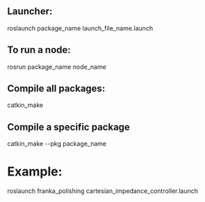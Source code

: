 ## Launcher:
roslaunch  package_name launch_file_name.launch

## To run a node:
rosrun package_name node_name

## Compile all packages:
catkin_make

## Compile a specific package
catkin_make --pkg package_name

# Example:
roslaunch franka_polishing cartesian_impedance_controller.launch
